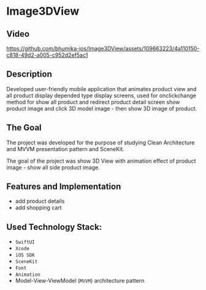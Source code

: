 # Image3DView

## Video

https://github.com/bhumika-ios/Image3DView/assets/109663223/4a110150-c818-49d2-a005-c952d2ef5ac1

## Description 
Developed user-friendly mobile application that animates product view and all product display depended type display screens, used for onclickchange method for show all product and redirect product detail screen show product image and click 3D model image - then show 3D image of product.


## The Goal

The project was developed for the purpose of studying Clean Architecture and MVVM presentation pattern and SceneKit.

The goal of the project was show 3D View with animation effect of product image - show all side product image.

## Features and Implementation

 * add product details 
 * add shopping cart

## Used Technology Stack:

- `SwiftUI`
- `Xcode`
- `iOS SDK`
- `SceneKit`
- `Font`
- `Animation`
- Model-View-ViewModel (`MVVM`) architecture pattern


